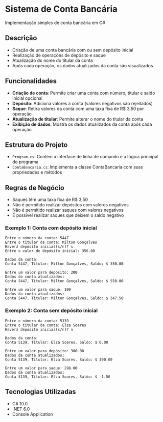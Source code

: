 # Sistema de Conta Bancária

Implementação simples de conta bancária em C#

## Descrição

- Criação de uma conta bancária com ou sem depósito inicial
- Realização de operações de depósito e saque
- Atualização do nome do titular da conta
- Após cada operação, os dados atualizados da conta são visualizados

## Funcionalidades

- **Criação de conta**: Permite criar uma conta com número, titular e saldo inicial opcional
- **Depósito**: Adiciona valores à conta (valores negativos são rejeitados)
- **Saque**: Retira valores da conta com uma taxa fixa de R$ 3,50 por operação
- **Atualização de titular**: Permite alterar o nome do titular da conta
- **Exibição de dados**: Mostra os dados atualizados da conta após cada operação

## Estrutura do Projeto

- `Program.cs`: Contém a interface de linha de comando e a lógica principal do programa
- `ContaBancaria.cs`: Implementa a classe ContaBancaria com suas propriedades e métodos

## Regras de Negócio

- Saques têm uma taxa fixa de R$ 3,50
- Não é permitido realizar depósitos com valores negativos
- Não é permitido realizar saques com valores negativos
- É possível realizar saques que deixem o saldo negativo

### Exemplo 1: Conta com depósito inicial
```
Entre o número da conta: 5447
Entre o titular da conta: Milton Gonçalves
Haverá depósito inicial(s/n)? s
Entre o valor de depósito inicial: 350.00

Dados da conta:
Conta 5447, Titular: Milton Gonçalves, Saldo: $ 350.00

Entre um valor para depósito: 200
Dados da conta atualizados:
Conta 5447, Titular: Milton Gonçalves, Saldo: $ 550.00

Entre um valor para saque: 199
Dados da conta atualizados:
Conta 5447, Titular: Milton Gonçalves, Saldo: $ 347.50
```

### Exemplo 2: Conta sem depósito inicial
```
Entre o número da conta: 5139
Entre o titular da conta: Elza Soares
Haverá depósito inicial(s/n)? n

Dados da conta:
Conta 5139, Titular: Elza Soares, Saldo: $ 0.00

Entre um valor para depósito: 300.00
Dados da conta atualizados:
Conta 5139, Titular: Elza Soares, Saldo: $ 300.00

Entre um valor para saque: 298.00
Dados da conta atualizados:
Conta 5139, Titular: Elza Soares, Saldo: $ -1.50
```

## Tecnologias Utilizadas

- C# 10.0
- .NET 6.0
- Console Application
